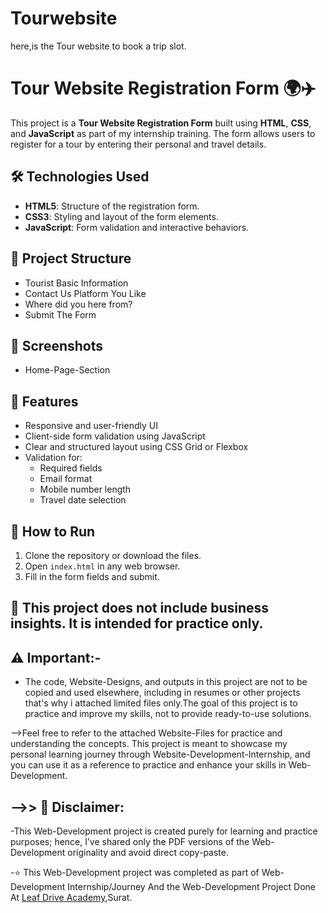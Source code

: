 # Tourwebsite
here,is the Tour website to book a trip slot.

# Tour Website Registration Form 🌍✈️

This project is a **Tour Website Registration Form** built using **HTML**, **CSS**, and **JavaScript** as part of my internship training. The form allows users to register for a tour by entering their personal and travel details.

## 🛠️ Technologies Used

- **HTML5**: Structure of the registration form.
- **CSS3**: Styling and layout of the form elements.
- **JavaScript**: Form validation and interactive behaviors.

## 📁 Project Structure

- Tourist Basic Information
- Contact Us Platform You Like
- Where did you here from?
- Submit The Form

## 📸 Screenshots

- Home-Page-Section

## 🔧 Features

- Responsive and user-friendly UI
- Client-side form validation using JavaScript
- Clear and structured layout using CSS Grid or Flexbox
- Validation for:
  - Required fields
  - Email format
  - Mobile number length
  - Travel date selection

## 🚀 How to Run

1. Clone the repository or download the files.
2. Open `index.html` in any web browser.
3. Fill in the form fields and submit.

## **📎 This project does not include business insights. It is intended for practice only.**

## **⚠️ Important:-**

- The code, Website-Designs, and outputs in this project are not to be copied and used elsewhere, including in resumes or other projects that's why i attached limited files only.The goal of this project is to practice and improve my skills, not to provide ready-to-use solutions.

-->Feel free to refer to the attached Website-Files for practice and understanding the concepts. This project is meant to showcase my personal learning journey through Website-Development-Internship, and you can use it as a reference to practice and enhance your skills in Web-Development.

## **-->> 📌 Disclaimer:**

-This Web-Development project is created purely for learning and practice purposes; hence, I’ve shared only the PDF versions of the Web-Development originality and avoid direct copy-paste.

-⭐ This Web-Development project was completed as part of Web-Development Internship/Journey And the Web-Development Project Done At <a href="https://leafdrive.co.in/">Leaf Drive Academy</a>,Surat.
